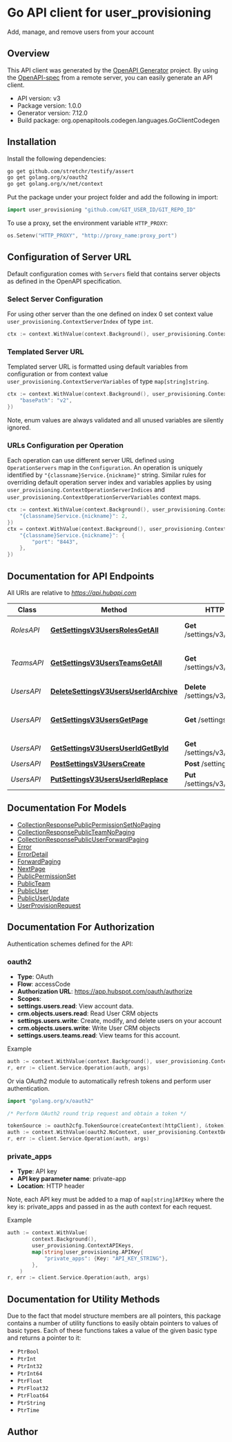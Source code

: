 # Go API client for user_provisioning

Add, manage, and remove users from your account

## Overview
This API client was generated by the [OpenAPI Generator](https://openapi-generator.tech) project.  By using the [OpenAPI-spec](https://www.openapis.org/) from a remote server, you can easily generate an API client.

- API version: v3
- Package version: 1.0.0
- Generator version: 7.12.0
- Build package: org.openapitools.codegen.languages.GoClientCodegen

## Installation

Install the following dependencies:

```sh
go get github.com/stretchr/testify/assert
go get golang.org/x/oauth2
go get golang.org/x/net/context
```

Put the package under your project folder and add the following in import:

```go
import user_provisioning "github.com/GIT_USER_ID/GIT_REPO_ID"
```

To use a proxy, set the environment variable `HTTP_PROXY`:

```go
os.Setenv("HTTP_PROXY", "http://proxy_name:proxy_port")
```

## Configuration of Server URL

Default configuration comes with `Servers` field that contains server objects as defined in the OpenAPI specification.

### Select Server Configuration

For using other server than the one defined on index 0 set context value `user_provisioning.ContextServerIndex` of type `int`.

```go
ctx := context.WithValue(context.Background(), user_provisioning.ContextServerIndex, 1)
```

### Templated Server URL

Templated server URL is formatted using default variables from configuration or from context value `user_provisioning.ContextServerVariables` of type `map[string]string`.

```go
ctx := context.WithValue(context.Background(), user_provisioning.ContextServerVariables, map[string]string{
	"basePath": "v2",
})
```

Note, enum values are always validated and all unused variables are silently ignored.

### URLs Configuration per Operation

Each operation can use different server URL defined using `OperationServers` map in the `Configuration`.
An operation is uniquely identified by `"{classname}Service.{nickname}"` string.
Similar rules for overriding default operation server index and variables applies by using `user_provisioning.ContextOperationServerIndices` and `user_provisioning.ContextOperationServerVariables` context maps.

```go
ctx := context.WithValue(context.Background(), user_provisioning.ContextOperationServerIndices, map[string]int{
	"{classname}Service.{nickname}": 2,
})
ctx = context.WithValue(context.Background(), user_provisioning.ContextOperationServerVariables, map[string]map[string]string{
	"{classname}Service.{nickname}": {
		"port": "8443",
	},
})
```

## Documentation for API Endpoints

All URIs are relative to *https://api.hubapi.com*

Class | Method | HTTP request | Description
------------ | ------------- | ------------- | -------------
*RolesAPI* | [**GetSettingsV3UsersRolesGetAll**](docs/RolesAPI.md#getsettingsv3usersrolesgetall) | **Get** /settings/v3/users/roles | Retrieves the roles on an account
*TeamsAPI* | [**GetSettingsV3UsersTeamsGetAll**](docs/TeamsAPI.md#getsettingsv3usersteamsgetall) | **Get** /settings/v3/users/teams | See details about this account&#39;s teams
*UsersAPI* | [**DeleteSettingsV3UsersUserIdArchive**](docs/UsersAPI.md#deletesettingsv3usersuseridarchive) | **Delete** /settings/v3/users/{userId} | Removes a user
*UsersAPI* | [**GetSettingsV3UsersGetPage**](docs/UsersAPI.md#getsettingsv3usersgetpage) | **Get** /settings/v3/users/ | Retrieves a list of users from an account
*UsersAPI* | [**GetSettingsV3UsersUserIdGetById**](docs/UsersAPI.md#getsettingsv3usersuseridgetbyid) | **Get** /settings/v3/users/{userId} | Retrieves a user
*UsersAPI* | [**PostSettingsV3UsersCreate**](docs/UsersAPI.md#postsettingsv3userscreate) | **Post** /settings/v3/users/ | Adds a user
*UsersAPI* | [**PutSettingsV3UsersUserIdReplace**](docs/UsersAPI.md#putsettingsv3usersuseridreplace) | **Put** /settings/v3/users/{userId} | Modifies a user


## Documentation For Models

 - [CollectionResponsePublicPermissionSetNoPaging](docs/CollectionResponsePublicPermissionSetNoPaging.md)
 - [CollectionResponsePublicTeamNoPaging](docs/CollectionResponsePublicTeamNoPaging.md)
 - [CollectionResponsePublicUserForwardPaging](docs/CollectionResponsePublicUserForwardPaging.md)
 - [Error](docs/Error.md)
 - [ErrorDetail](docs/ErrorDetail.md)
 - [ForwardPaging](docs/ForwardPaging.md)
 - [NextPage](docs/NextPage.md)
 - [PublicPermissionSet](docs/PublicPermissionSet.md)
 - [PublicTeam](docs/PublicTeam.md)
 - [PublicUser](docs/PublicUser.md)
 - [PublicUserUpdate](docs/PublicUserUpdate.md)
 - [UserProvisionRequest](docs/UserProvisionRequest.md)


## Documentation For Authorization


Authentication schemes defined for the API:
### oauth2


- **Type**: OAuth
- **Flow**: accessCode
- **Authorization URL**: https://app.hubspot.com/oauth/authorize
- **Scopes**: 
 - **settings.users.read**: View account data.
 - **crm.objects.users.read**: Read User CRM objects
 - **settings.users.write**: Create, modify, and delete users on your account
 - **crm.objects.users.write**: Write User CRM objects
 - **settings.users.teams.read**: View teams for this account.

Example

```go
auth := context.WithValue(context.Background(), user_provisioning.ContextAccessToken, "ACCESSTOKENSTRING")
r, err := client.Service.Operation(auth, args)
```

Or via OAuth2 module to automatically refresh tokens and perform user authentication.

```go
import "golang.org/x/oauth2"

/* Perform OAuth2 round trip request and obtain a token */

tokenSource := oauth2cfg.TokenSource(createContext(httpClient), &token)
auth := context.WithValue(oauth2.NoContext, user_provisioning.ContextOAuth2, tokenSource)
r, err := client.Service.Operation(auth, args)
```

### private_apps

- **Type**: API key
- **API key parameter name**: private-app
- **Location**: HTTP header

Note, each API key must be added to a map of `map[string]APIKey` where the key is: private_apps and passed in as the auth context for each request.

Example

```go
auth := context.WithValue(
		context.Background(),
		user_provisioning.ContextAPIKeys,
		map[string]user_provisioning.APIKey{
			"private_apps": {Key: "API_KEY_STRING"},
		},
	)
r, err := client.Service.Operation(auth, args)
```


## Documentation for Utility Methods

Due to the fact that model structure members are all pointers, this package contains
a number of utility functions to easily obtain pointers to values of basic types.
Each of these functions takes a value of the given basic type and returns a pointer to it:

* `PtrBool`
* `PtrInt`
* `PtrInt32`
* `PtrInt64`
* `PtrFloat`
* `PtrFloat32`
* `PtrFloat64`
* `PtrString`
* `PtrTime`

## Author



